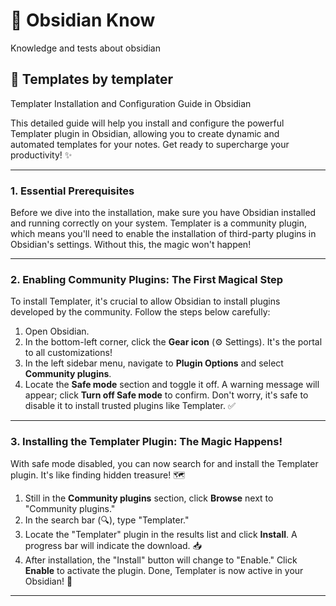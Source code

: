 # 💜 Obsidian Know

Knowledge and tests about obsidian

## 📃 Templates by templater

Templater Installation and Configuration Guide in Obsidian

This detailed guide will help you install and configure the powerful Templater plugin in Obsidian, allowing you to create dynamic and automated templates for your notes. Get ready to supercharge your productivity! ✨

---

### 1. Essential Prerequisites
Before we dive into the installation, make sure you have Obsidian installed and running correctly on your system. Templater is a community plugin, which means you'll need to enable the installation of third-party plugins in Obsidian's settings. Without this, the magic won't happen!

---

### 2. Enabling Community Plugins: The First Magical Step
To install Templater, it's crucial to allow Obsidian to install plugins developed by the community. Follow the steps below carefully:

1.  Open Obsidian.
2.  In the bottom-left corner, click the **Gear icon** (⚙️ Settings). It's the portal to all customizations!
3.  In the left sidebar menu, navigate to **Plugin Options** and select **Community plugins**.
4.  Locate the **Safe mode** section and toggle it off. A warning message will appear; click **Turn off Safe mode** to confirm. Don't worry, it's safe to disable it to install trusted plugins like Templater. ✅

---

### 3. Installing the Templater Plugin: The Magic Happens!
With safe mode disabled, you can now search for and install the Templater plugin. It's like finding hidden treasure! 🗺

1.  Still in the **Community plugins** section, click **Browse** next to "Community plugins."
2.  In the search bar (🔍), type "Templater."
3.  Locate the "Templater" plugin in the results list and click **Install**. A progress bar will indicate the download. 📥
4.  After installation, the "Install" button will change to "Enable." Click **Enable** to activate the plugin. Done, Templater is now active in your Obsidian! 🎉

---
